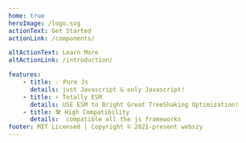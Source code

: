 ```yaml
---
home: true
heroImage: /logo.svg
actionText: Get Started
actionLink: /components/

altActionText: Learn More
altActionLink: /introduction/

features:
    - title: 💡 Pure Js
      details: just Javascript & only Javascript!
    - title: ⚡️ Totally ESM
      details: USE ESM to Bright Great TreeShaking Optimization!
    - title: 🛠️ High Compatibility
      details:  compatible all the js frameworks
footer: MIT Licensed | Copyright © 2021-present webszy
---
```

